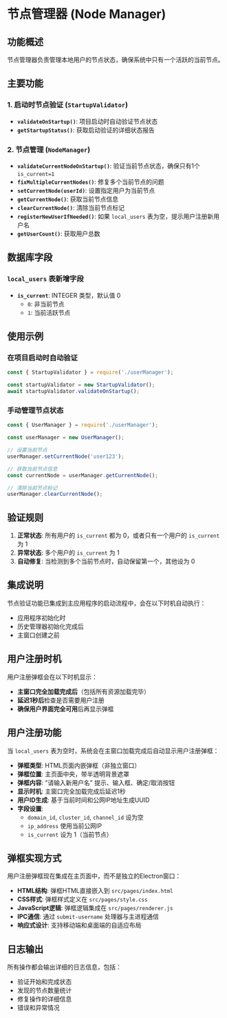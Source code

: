 # 节点管理器 (Node Manager)

## 功能概述

节点管理器负责管理本地用户的节点状态，确保系统中只有一个活跃的当前节点。

## 主要功能

### 1. 启动时节点验证 (`StartupValidator`)
- **`validateOnStartup()`**: 项目启动时自动验证节点状态
- **`getStartupStatus()`**: 获取启动验证的详细状态报告

### 2. 节点管理 (`NodeManager`)
- **`validateCurrentNodeOnStartup()`**: 验证当前节点状态，确保只有1个 `is_current=1`
- **`fixMultipleCurrentNodes()`**: 修复多个当前节点的问题
- **`setCurrentNode(userId)`**: 设置指定用户为当前节点
- **`getCurrentNode()`**: 获取当前节点信息
- **`clearCurrentNode()`**: 清除当前节点标记
- **`registerNewUserIfNeeded()`**: 如果 `local_users` 表为空，提示用户注册新用户名
- **`getUserCount()`**: 获取用户总数

## 数据库字段

### `local_users` 表新增字段
- **`is_current`**: INTEGER 类型，默认值 0
  - `0`: 非当前节点
  - `1`: 当前活跃节点

## 使用示例

### 在项目启动时自动验证
```javascript
const { StartupValidator } = require('./userManager');

const startupValidator = new StartupValidator();
await startupValidator.validateOnStartup();
```

### 手动管理节点状态
```javascript
const { UserManager } = require('./userManager');

const userManager = new UserManager();

// 设置当前节点
userManager.setCurrentNode('user123');

// 获取当前节点信息
const currentNode = userManager.getCurrentNode();

// 清除当前节点标记
userManager.clearCurrentNode();
```

## 验证规则

1. **正常状态**: 所有用户的 `is_current` 都为 0，或者只有一个用户的 `is_current` 为 1
2. **异常状态**: 多个用户的 `is_current` 为 1
3. **自动修复**: 当检测到多个当前节点时，自动保留第一个，其他设为 0

## 集成说明

节点验证功能已集成到主应用程序的启动流程中，会在以下时机自动执行：
- 应用程序初始化时
- 历史管理器初始化完成后
- 主窗口创建之前

## 用户注册时机

用户注册弹框会在以下时机显示：
- **主窗口完全加载完成后**（包括所有资源加载完毕）
- **延迟1秒后**检查是否需要用户注册
- **确保用户界面完全可用**后再显示弹框

## 用户注册功能

当 `local_users` 表为空时，系统会在主窗口加载完成后自动显示用户注册弹框：
- **弹框类型**: HTML页面内嵌弹框（非独立窗口）
- **弹框位置**: 主页面中央，带半透明背景遮罩
- **弹框内容**: "请输入新用户名" 提示、输入框、确定/取消按钮
- **显示时机**: 主窗口完全加载完成后延迟1秒
- **用户ID生成**: 基于当前时间和公网IP地址生成UUID
- **字段设置**: 
  - `domain_id`, `cluster_id`, `channel_id` 设为空
  - `ip_address` 使用当前公网IP
  - `is_current` 设为 1（当前节点）

## 弹框实现方式

用户注册弹框现在集成在主页面中，而不是独立的Electron窗口：
- **HTML结构**: 弹框HTML直接嵌入到 `src/pages/index.html`
- **CSS样式**: 弹框样式定义在 `src/pages/style.css`
- **JavaScript逻辑**: 弹框逻辑集成在 `src/pages/renderer.js`
- **IPC通信**: 通过 `submit-username` 处理器与主进程通信
- **响应式设计**: 支持移动端和桌面端的自适应布局

## 日志输出

所有操作都会输出详细的日志信息，包括：
- 验证开始和完成状态
- 发现的节点数量统计
- 修复操作的详细信息
- 错误和异常情况
